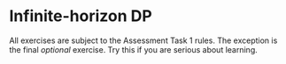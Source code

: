 # Infinite-horizon DP

All exercises are subject to the Assessment Task 1 rules. The exception is the final *optional* exercise. Try this if you are serious about learning.

